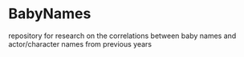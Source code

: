 # BabyNames
repository for research on the correlations between baby names and actor/character names from previous years 
